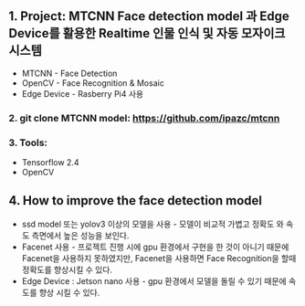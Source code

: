 ## 1. Project: MTCNN Face detection model 과 Edge Device를 활용한 Realtime 인물 인식 및 자동 모자이크 시스템

* MTCNN - Face Detection
* OpenCV - Face Recognition & Mosaic
* Edge Device - Rasberry Pi4 사용

### 2. git clone MTCNN model: https://github.com/ipazc/mtcnn

### 3. Tools:
* Tensorflow 2.4
* OpenCV 

## 4. How to improve the face detection model

* ssd model 또는 yolov3 이상의 모델을 사용 - 모델이 비교적 가볍고 정확도 와 속도 측면에서 높은 성능을 보인다. 
* Facenet 사용 - 프로젝트 진행 시에 gpu 환경에서 구현을 한 것이 아니기 때문에 Facenet을 사용하지 못하였지만, Facenet을 사용하면 Face Recognition을 할때 정확도를 향상시킬 수 있다. 
* Edge Device : Jetson nano 사용 - gpu 환경에서 모델을 돌릴 수 있기 때문에 속도를 향상 시킬 수 있다.  
